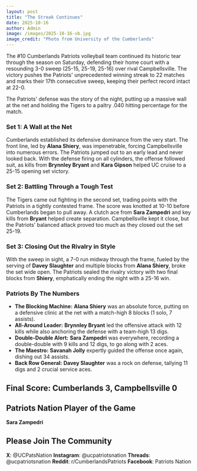 ```yaml
---
layout: post
title: "The Streak Continues"
date: 2025-10-16
author: Admin
image: /images/2025-10-16-vb.jpg
image_credit: "Photo from University of the Cumberlands"
---
```



The #10 Cumberlands Patriots volleyball team continued its historic tear through the season on Saturday, defending their home court with a resounding 3-0 sweep (25-15, 25-19, 25-16) over rival Campbellsville. The victory pushes the Patriots' unprecedented winning streak to 22 matches and marks their 17th consecutive sweep, keeping their perfect record intact at 22-0.

The Patriots' defense was the story of the night, putting up a massive wall at the net and holding the Tigers to a paltry .040 hitting percentage for the match.

### Set 1: A Wall at the Net

Cumberlands established its defensive dominance from the very start. The front line, led by **Alana Shiery**, was impenetrable, forcing Campbellsville into numerous errors. The Patriots jumped out to an early lead and never looked back. With the defense firing on all cylinders, the offense followed suit, as kills from **Brynnley Bryant** and **Kara Gipson** helped UC cruise to a 25-15 opening set victory.

### Set 2: Battling Through a Tough Test

The Tigers came out fighting in the second set, trading points with the Patriots in a tightly contested frame. The score was knotted at 10-10 before Cumberlands began to pull away. A clutch ace from **Sara Zampedri** and key kills from **Bryant** helped create separation. Campbellsville kept it close, but the Patriots' balanced attack proved too much as they closed out the set 25-19.

### Set 3: Closing Out the Rivalry in Style

With the sweep in sight, a 7-0 run midway through the frame, fueled by the serving of **Davey Slaughter** and multiple blocks from **Alana Shiery**, broke the set wide open. The Patriots sealed the rivalry victory with two final blocks from **Shiery**, emphatically ending the night with a 25-16 win.

### Patriots By The Numbers

*   **The Blocking Machine:** **Alana Shiery** was an absolute force, putting on a defensive clinic at the net with a match-high 8 blocks (1 solo, 7 assists).
*   **All-Around Leader:** **Brynnley Bryant** led the offensive attack with 12 kills while also anchoring the defense with a team-high 13 digs.
*   **Double-Double Alert:** **Sara Zampedri** was everywhere, recording a double-double with 9 kills and 12 digs, to go along with 2 aces.
*   **The Maestro:** **Savanah Jolly** expertly guided the offense once again, dishing out 34 assists.
*   **Back Row General:** **Davey Slaughter** was a rock on defense, tallying 11 digs and 2 crucial service aces.

## Final Score: Cumberlands 3, Campbellsville 0

## Patriots Nation Player of the Game

**Sara Zampedri**

## Please Join The Community

**X**: @UCPatsNation
**Instagram**: @ucpatriotsnation
**Threads**: @ucpatriotsnation
**Reddit**: r/CumberlandsPatriots
**Facebook**: Patriots Nation